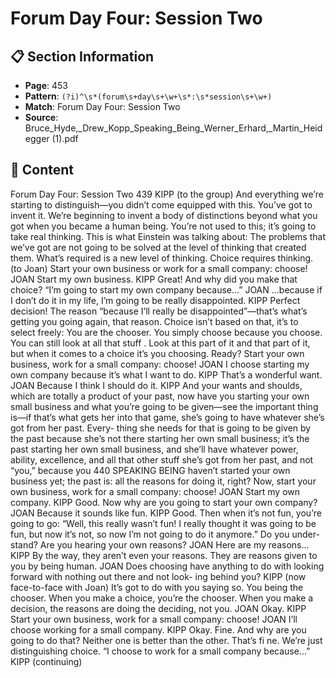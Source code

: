 # Forum Day Four: Session Two

## 📋 Section Information

- **Page**: 453
- **Pattern**: `(?i)^\s*(forum\s+day\s+\w+\s*:\s*session\s+\w+)`
- **Match**: Forum Day Four: Session Two
- **Source**: Bruce_Hyde,_Drew_Kopp_Speaking_Being_Werner_Erhard,_Martin_Heidegger (1).pdf

## 📄 Content

Forum Day Four: Session Two
439
KIPP (to the group)
And everything we’re starting to distinguish—you didn’t come equipped with this. You’ve got
to invent it. We’re beginning to invent a body of distinctions beyond what you got when you
became a human being. You’re not used to this; it’s going to take real thinking. This is what
Einstein was talking about: The problems that we’ve got are not going to be solved at the level of
thinking that created them. What’s required is a new level of thinking. Choice requires thinking.
(to Joan)
Start your own business or work for a small company: choose!
JOAN
Start my own business.
KIPP
Great! And why did you make that choice? “I’m going to start my own company because...”
JOAN
...because if I don’t do it in my life, I’m going to be really disappointed.
KIPP
Perfect decision! The reason “because I’ll really be disappointed”—that’s what’s getting you
going again, that reason. Choice isn’t based on that, it’s to select freely: You are the chooser. You
simply choose because you choose. You can still look at all that stuff . Look at this part of it and
that part of it, but when it comes to a choice it’s you choosing. Ready? Start your own business,
work for a small company: choose!
JOAN
I choose starting my own company because it’s what I want to do.
KIPP
That’s a wonderful want.
JOAN
Because I think I should do it.
KIPP
And your wants and shoulds, which are totally a product of your past, now have you starting
your own small business and what you’re going to be given—see the important thing is—if
that’s what gets her into that game, she’s going to have whatever she’s got from her past. Every-
thing she needs for that is going to be given by the past because she’s not there starting her own
small business; it’s the past starting her own small business, and she’ll have whatever power,
ability, excellence, and all that other stuff  she’s got from her past, and not “you,” because you
440
SPEAKING BEING
haven’t started your own business yet; the past is: all the reasons for doing it, right? Now, start
your own business, work for a small company: choose!
JOAN
Start my own company.
KIPP
Good. Now why are you going to start your own company?
JOAN
Because it sounds like fun.
KIPP
Good. Then when it’s not fun, you’re going to go: “Well, this really wasn’t fun! I really thought
it was going to be fun, but now it’s not, so now I’m not going to do it anymore.” Do you under-
stand? Are you hearing your own reasons?
JOAN
Here are my reasons...
KIPP
By the way, they aren’t even your reasons. They are reasons given to you by being human.
JOAN
Does choosing have anything to do with looking forward with nothing out there and not look-
ing behind you?
KIPP (now face-to-face with Joan)
It’s got to do with you saying so. You being the chooser. When you make a choice, you’re the
chooser. When you make a decision, the reasons are doing the deciding, not you.
JOAN
Okay.
KIPP
Start your own business, work for a small company: choose!
JOAN
I’ll choose working for a small company.
KIPP
Okay. Fine. And why are you going to do that? Neither one is better than the other. That’s fi ne.
We’re just distinguishing choice. “I choose to work for a small company because...”
KIPP (continuing)